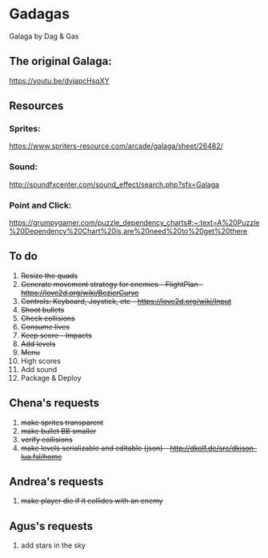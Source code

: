 # Gadagas
Galaga by Dag &amp; Gas

## The original Galaga:
https://youtu.be/dvjapcHsqXY

## Resources
### Sprites:
https://www.spriters-resource.com/arcade/galaga/sheet/26482/
### Sound:
http://soundfxcenter.com/sound_effect/search.php?sfx=Galaga
### Point and Click:
https://grumpygamer.com/puzzle_dependency_charts#:~:text=A%20Puzzle%20Dependency%20Chart%20is,are%20need%20to%20get%20there

## To do
1. ~~Resize the quads~~
2. ~~Generate movement strategy for enemies - FlightPlan - https://love2d.org/wiki/BezierCurve~~
3. ~~Controls: Keyboard, Joystick, etc - https://love2d.org/wiki/Input~~
4. ~~Shoot bullets~~
5. ~~Check collisions~~
6. ~~Consume lives~~
7. ~~Keep score - Impacts~~
8. ~~Add levels~~
9. ~~Menu~~
10. High scores
11. Add sound
12. Package & Deploy

## Chena's requests
1. ~~make sprites transparent~~
2. ~~make bullet BB smaller~~
3. ~~verify collisions~~ 
4. ~~make levels serializable and editable (json) - http://dkolf.de/src/dkjson-lua.fsl/home~~

## Andrea's requests
1. ~~make player die if it collides with an enemy~~

## Agus's requests
1. add stars in the sky
